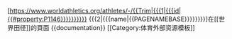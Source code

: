 [https://www.worldathletics.org/athletes/-/{{Trim|{{{1|{{{id|{{#property:P1146}}}}}}}}}} {{{2|{{{name<includeonly>|{{PAGENAMEBASE}}</includeonly>}}}}}}]在[[世界田径]]的頁面<noinclude>
{{documentation}}
[[Category:体育外部资源模板]]
</noinclude>